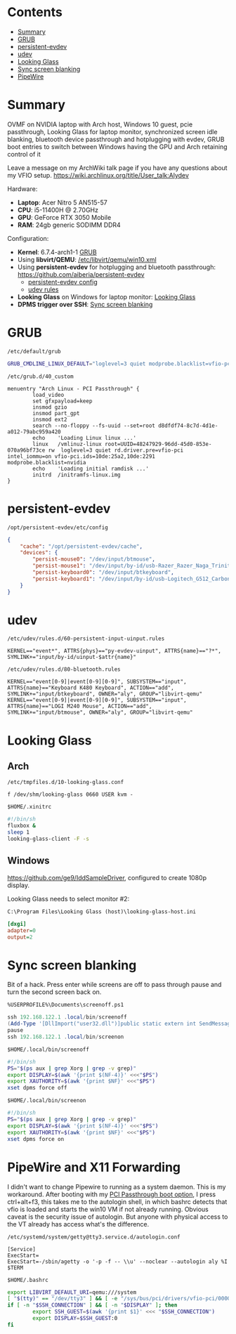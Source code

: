 Contents
========

* [Summary](#summary)
* [GRUB](#grub)
* [persistent-evdev](#persistent-evdev)
* [udev](#udev)
* [Looking Glass](#looking-glass)
* [Sync screen blanking](#sync-screen-blanking)
* [PipeWire](#pipewire-and-x11-forwarding)

Summary
=======

OVMF on NVIDIA laptop with Arch host, Windows 10 guest, pcie passthrough, Looking Glass for laptop monitor, synchronized screen idle blanking, bluetooth device passthrough and hotplugging with evdev, GRUB boot entries to switch between Windows having the GPU and Arch retaining control of it

Leave a message on my ArchWiki talk page if you have any questions about my VFIO setup. https://wiki.archlinux.org/title/User_talk:Alydev

Hardware:

* **Laptop**: Acer Nitro 5 AN515-57
* **CPU**: i5-11400H @ 2.70GHz
* **GPU**: GeForce RTX 3050 Mobile
* **RAM**: 24gb generic SODIMM DDR4

Configuration:

* **Kernel**: 6.7.4-arch1-1 [GRUB](#grub)
* Using **libvirt/QEMU**: [/etc/libvirt/qemu/win10.xml](/win10.xml)
* Using **persistent-evdev** for hotplugging and bluetooth passthrough: https://github.com/aiberia/persistent-evdev
  * [persistent-evdev config](#persistent-evdev)
  * [udev rules](#udev)
* **Looking Glass** on Windows for laptop monitor: [Looking Glass](#looking-glass)
* **DPMS trigger over SSH**: [Sync screen blanking](#sync-screen-blanking)

GRUB
====

`/etc/default/grub`
```bash
GRUB_CMDLINE_LINUX_DEFAULT="loglevel=3 quiet modprobe.blacklist=vfio-pci"
```

`/etc/grub.d/40_custom`
```grub
menuentry "Arch Linux - PCI Passthrough" {
        load_video
        set gfxpayload=keep
        insmod gzio
        insmod part_gpt
        insmod ext2
        search --no-floppy --fs-uuid --set=root d8dfdf74-8c7d-4d1e-a012-79abc959a420
        echo    'Loading Linux linux ...'
        linux   /vmlinuz-linux root=UUID=48247929-96dd-45d0-853e-070a96bf73ce rw  loglevel=3 quiet rd.driver.pre=vfio-pci intel_iommu=on vfio-pci.ids=10de:25a2,10de:2291 modprobe.blacklist=nvidia
        echo    'Loading initial ramdisk ...'
        initrd  /initramfs-linux.img
}
```

persistent-evdev
================

`/opt/persistent-evdev/etc/config`
```json
{
    "cache": "/opt/persistent-evdev/cache",
    "devices": {
        "persist-mouse0": "/dev/input/btmouse",
        "persist-mouse1": "/dev/input/by-id/usb-Razer_Razer_Naga_Trinity_00000000001A-event-mouse",
        "persist-keyboard0": "/dev/input/btkeyboard",
        "persist-keyboard1": "/dev/input/by-id/usb-Logitech_G512_Carbon_GX_Blue_065B38693437-event-kbd"
    }
}
```

udev
====

`/etc/udev/rules.d/60-persistent-input-uinput.rules`
```udev
KERNEL=="event*", ATTRS{phys}=="py-evdev-uinput", ATTRS{name}=="?*", SYMLINK+="input/by-id/uinput-$attr{name}"
```

`/etc/udev/rules.d/80-bluetooth.rules`
```udev
KERNEL=="event[0-9]|event[0-9][0-9]", SUBSYSTEM=="input", ATTRS{name}=="Keyboard K480 Keyboard", ACTION=="add", SYMLINK+="input/btkeyboard", OWNER="aly", GROUP="libvirt-qemu"
KERNEL=="event[0-9]|event[0-9][0-9]", SUBSYSTEM=="input", ATTRS{name}=="LOGI M240 Mouse", ACTION=="add", SYMLINK+="input/btmouse", OWNER="aly", GROUP="libvirt-qemu"
```

Looking Glass
=============

Arch
----

`/etc/tmpfiles.d/10-looking-glass.conf`
```
f /dev/shm/looking-glass 0660 USER kvm -
```

`$HOME/.xinitrc`
```bash
#!/bin/sh
fluxbox &
sleep 1
looking-glass-client -F -s
```

Windows
-------

https://github.com/ge9/IddSampleDriver, configured to create 1080p display.

Looking Glass needs to select monitor #2:

`C:\Program Files\Looking Glass (host)\looking-glass-host.ini`
```ini
[dxgi]
adapter=0
output=2
```

Sync screen blanking
====================

Bit of a hack. Press enter while screens are off to pass through pause and turn the second screen back on.

`%USERPROFILE%\Documents\screenoff.ps1`
```ps1
ssh 192.168.122.1 .local/bin/screenoff
(Add-Type '[DllImport("user32.dll")]public static extern int SendMessage(int hWnd, int hMsg, int wParam, int lParam);' -Name a -Pas)::SendMessage(-1,0x0112,0xF170,2)
pause
ssh 192.168.122.1 .local/bin/screenon
```

`$HOME/.local/bin/screenoff`
```bash
#!/bin/sh
PS="$(ps aux | grep Xorg | grep -v grep)"
export DISPLAY=$(awk '{print $(NF-4)}' <<<"$PS")
export XAUTHORITY=$(awk '{print $NF}' <<<"$PS")
xset dpms force off
```

`$HOME/.local/bin/screenon`
```bash
#!/bin/sh
PS="$(ps aux | grep Xorg | grep -v grep)"
export DISPLAY=$(awk '{print $(NF-4)}' <<<"$PS")
export XAUTHORITY=$(awk '{print $NF}' <<<"$PS")
xset dpms force on
```

PipeWire and X11 Forwarding
========

I didn't want to change Pipewire to running as a system daemon. This is my workaround. After booting with my [PCI Passthrough boot option](#grub), I press ctrl+alt+f3, this takes me to the autologin shell, in which bashrc detects that vfio is loaded and starts the win10 VM if not already running. Obvious caveat is the security issue of autologin. But anyone with physical access to the VT already has access what's the difference.

`/etc/systemd/system/getty@tty3.service.d/autologin.conf`
```systemd
[Service]
ExecStart=
ExecStart=-/sbin/agetty -o '-p -f -- \\u' --noclear --autologin aly %I $TERM
```

`$HOME/.bashrc`
```bash
export LIBVIRT_DEFAULT_URI=qemu:///system
[ "$(tty)" == "/dev/tty3" ] && [ -e "/sys/bus/pci/drivers/vfio-pci/0000:01:00.0" ] && [ "$(virsh list | grep win10 | awk '{print $NF}')" != "running" ] && virsh start win10
if [ -n "$SSH_CONNECTION" ] && [ -n "$DISPLAY" ]; then
        export SSH_GUEST=$(awk '{print $1}' <<< "$SSH_CONNECTION")
        export DISPLAY=$SSH_GUEST:0
fi
```
